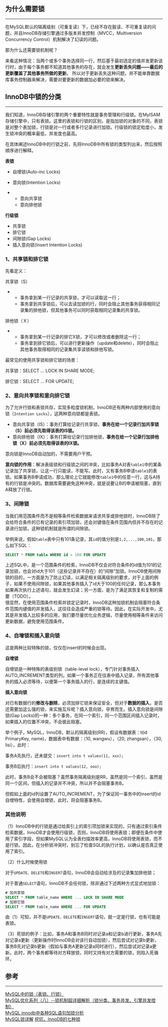 ## 为什么需要锁

---

在MySQL默认的隔离级别（可重复读）下，已经不存在脏读、不可重复读的问题，并且InnoDB存储引擎通过多版本并发控制（MVCC，Multiversion Concurrency Control）机制解决了幻读的问题。

那为什么还需要锁机制呢？

来看这种情况：当两个或多个事务选择同一行，然后基于最初选定的值并发更新该行时，由于每个事务都不知道其他事务的存在，就会发生**更新丢失问题——最后的更新覆盖了其他事务所做的更新**。 所以对于更新丢失这种问题，并不能单靠数据库事务控制器来解决，需要对要更新的数据加必要的锁来解决。

## InnoDB中锁的分类

---

我们知道，InnoDB存储引擎的两个重要特性就是事务管理和行级锁。在MyISAM存储引擎中，只有表锁。这里的表锁和行锁的区别，是指加锁的对象的不同，表锁是对整个表加锁，行锁是对一行或者多行记录进行加锁。行级锁的锁定粒度小，发生锁冲突的概率最低，并发度也最高。

在具体阐述InnoDB中的行锁之前，先将InnoDB中所有锁的类型列出来，然后按照顺序进行解释。

**表锁**

* 自增锁\(Auto-inc Locks\)

* 意向锁\(Intention Locks\)

* * 意向共享锁
  * 意向排他锁

**行级锁**

* 共享锁
* 排它锁
* 间隙锁\(Gap Locks\)
* 插入意向锁\(Insert Intention Locks\)

### 1、共享锁和排它锁

先看定义：

共享锁（S）

* * 事务拿到某一行记录的共享锁，才可以读取这一行；
  * 事务拿到共享锁后，可以去读加锁的行，同时会阻止其他事务获得相同记录集的排他锁，但其他事务可以同时获取相同记录集的共享锁。

排他锁（Ｘ）

* * 事务拿到某一行记录的排它X锁，才可以修改或者删除这一行；
  * 事务拿到排它锁后，可以进行更新操作（update和delete），同时会阻止其他事务取得相同的记录集共享读锁和排他写锁。

最常见的使用共享锁和排它锁的场景：

共享锁：SELECT ... LOCK IN SHARE MODE;

排它锁：SELECT ... FOR UPDATE;

### 2、意向共享锁和意向排它锁

为了允许行锁和表锁共存，实现多粒度锁机制，InnoDB还有两种内部使用的意向锁（`Intention Locks`），这两种意向锁都是表锁。

* 意向共享锁（IS）：事务打算给记录行共享锁，**事务在给一个记录行加共享锁（S）前必须先取得该表的IS锁。**
* 意向排他锁（IX）：事务打算给记录行加排他锁，**事务在给一个记录行加排他锁（X）前必须先取得该表的IX锁。**

意向锁是InnoDB自动加的，不需要用户干预。

**意向锁的作用**：解决表级锁和行级锁之间的冲突，比如事务A对表`table1`中的某条记录加了共享锁，让这一行只能读，不能写。此时，又有事务B申请`table1`的表锁。如果事务B申请成功，那么理论上它就能修改`table1`中的任意一行，这与A持有的行锁是冲突的。数据库需要避免这种冲突，就是说要让B的申请被阻塞，直到A释放了行锁。

### 3、间隙锁

当我们用范围条件而不是相等条件检索数据来请求共享或排他锁时，InnoDB除了会给符合条件的已有记录的索引项加锁，还会对键值在条件范围内但并不存在的记录进行加锁，这种锁机制就是所谓的间隙锁。

举例来说，假如`table`表中只有101条记录，其`id`的值分别是`1,2,...,100,101`，那么如下SQL：

```sql
SELECT * FROM table WHERE id > 100 FOR UPDATE
```

上述SQL中，是一个范围条件的检索，InnoDB不仅会对符合条件的id值为101的记录加锁，也会对id大于101（这些记录并不存在）的“间隙”加锁。InnoDB使用间隙锁的目的，一方面是为了防止幻读，以满足相关隔离级别的要求，对于上面的例子，如果不使用间隙锁，如果其他事务插入了id大于100的任何记录，那么本事务如果再次执行上述语句，就会发生幻读；另一方面，是为了满足其恢复和复制的需要（TODO）。  
很显然，在使用范围条件检索并锁定记录时，InnoDB这种加锁机制会阻塞符合条件范围内键值的并发插入，这往往会造成严重的锁等待。因此，在实际开发中，尤其是并发插入比较多的应用，我们要尽量优化业务逻辑，尽量使用相等条件来访问更新数据，避免使用范围条件。

### 4、自增锁和插入意向锁

这是两种比较特殊的锁，仅仅在insert的时候会出现。

**自增锁**

自增锁是一种特殊的表级别锁（table-level lock），专门针对事务插入AUTO\_INCREMENT类型的列。如果一个事务正在往表中插入记录，所有其他事务的插入必须等待，以便第一个事务插入的行，是连续的主键值。

**插入意向锁**

对已有数据行的**修改与删除**，必须加排它锁来保证安全，但对于**数据的插入**，是否还需要加这么强的锁，来实施互斥呢？插入意向锁，孕育而生。插入意向锁是间隙锁\(Gap Locks\)的一种：多个事务，在同一个索引，同一个范围区间插入记录时，如果插入的位置不冲突，不会彼此阻塞。

举个例子，MySQL，InnoDB，默认的隔离级别\(RR\)，假设有数据表：t\(id PrimaryKey, name\)，数据表中有数据：（10, wangwu），（20, zhangsan），（30, lisi），此时：

事务A先执行，还未提交：`insert into t values(11, xxx);`

事务B后执行：`insert into t values(12, ooo);`

此时，事务B会不会被阻塞？虽然事务隔离级别是RR，虽然是同一个索引，虽然是同一个区间，但插入的记录并不冲突，所以并不会阻塞事务B。

但假如上面的id列设置了AUTO\_INCREMENT，为了保证同一事务中的insert的id自增特性，会使用自增锁，此时，将会阻塞事务B。

### 其他说明

（1）InnoDB中的行锁是通过给索引上的索引项加锁来实现的，只有通过索引条件检索数据，InnoDB才会使用行级锁，否则，InnoDB将使用表锁；即便在条件中使用了索引字段，但如果MySQL认为全表扫描效率更高，InnoDB将使用表锁，而不是行锁。因此，在分析锁冲突时，别忘了检查SQL的执行计划，以确认是否真正使用了索引。

（2）什么时候使用锁

对于`UPDATE、DELETE`和`INSERT`语句，InnoDB会自动给涉及的记录集加排他锁；

对于普通`SELECT`语句，InnoDB不会任何锁，除非通过下述两种方式显式地加锁：

```sql
# 加共享锁
SELECT * FROM table_name WHERE ... LOCK IN SHARE MODE
# 加排它锁
SELECT * FROM table_name WHERE ... FOR UPDATE
```

由（1）可知，并不是`UPDATE、DELETE`和`INSERT`语句，就一定是行锁，也有可能是表锁。

（3）死锁的例子：比如，事务A和事务B同时对记录a和记录b进行更新，事务A先对记录a更新（更新操作时InnoDB会对该行自动加锁），然后尝试对记录b更新，事务B先对记录b更新（假如与事务A更新记录a同时进行），然后尝试对记录a更新。此时，两个事务都等待对方释放锁，同时又持有对方需要的锁，则陷入死循环。

## 参考

---

[MySQL中的锁（表锁、行锁）](http://www.cnblogs.com/chenqionghe/p/4845693.html)  
[MySQL优化系列（八）--锁机制超详细解析（锁分类、事务并发、引擎并发控制）](http://blog.csdn.net/jack__frost/article/details/73347688)  
[MySQL innodb中各种SQL语句加锁分析](http://www.fordba.com/locks-set-by-different-sql-statements-in-innodb.html)  
[MySQL锁详解](http://www.cnblogs.com/luyucheng/p/6297752.html)
[挖坑，InnoDB的七种锁](https://mp.weixin.qq.com/s/IE31GSDP0Ndjzc8kFj4Ukw)

 



